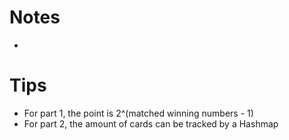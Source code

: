 # Notes
- 

# Tips
- For part 1, the point is 2^(matched winning numbers - 1)
- For part 2, the amount of cards can be tracked by a Hashmap
